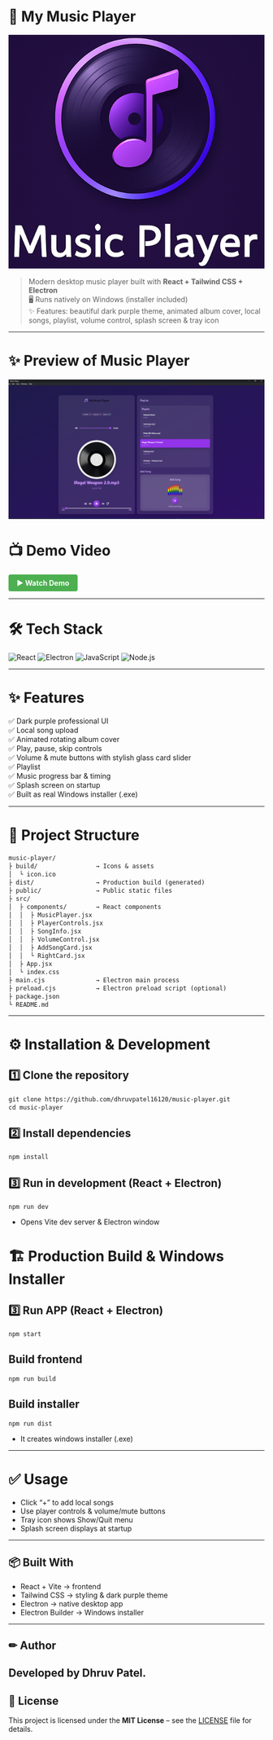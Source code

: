 # 🎵 My Music Player
![logo](public/logo.png)
> Modern desktop music player built with **React + Tailwind CSS + Electron**  
> 🖥 Runs natively on Windows (installer included)  
> ✨ Features: beautiful dark purple theme, animated album cover, local songs, playlist, volume control, splash screen & tray icon
---
# ✨ Preview of Music Player
![Preview](preview/preview.png)

# 📺 Demo Video
<a href="https://youtu.be/aVgJQXRL1b0?si=iLKWgvBApGDmjbZ7" target="_blank" style="
  display:inline-block;
  padding:8px 16px;
  background:#4CAF50;
  color:white;
  border-radius:4px;
  text-decoration:none;
  font-weight:bold;">
  ▶️ Watch Demo
</a>

---
# 🛠 **Tech Stack**
<p>
  <img src="https://cdn.jsdelivr.net/gh/devicons/devicon/icons/react/react-original.svg" height="40" alt="React" />
  <img src="https://cdn.jsdelivr.net/gh/devicons/devicon/icons/electron/electron-original.svg" height="40" alt="Electron" />
  <img src="https://cdn.jsdelivr.net/gh/devicons/devicon/icons/javascript/javascript-original.svg" height="40" alt="JavaScript" />
  <img src="https://cdn.jsdelivr.net/gh/devicons/devicon/icons/nodejs/nodejs-original.svg" height="40" alt="Node.js" />
</p>

---

# ✨ Features
✅ Dark purple professional UI  
✅ Local song upload   
✅ Animated rotating album cover  
✅ Play, pause, skip controls  
✅ Volume & mute buttons with stylish glass card slider    
✅ Playlist  
✅ Music progress bar & timing  
✅ Splash screen on startup  
✅ Built as real Windows installer (.exe)  

---

# 📂 Project Structure

```plaintext
music-player/
├ build/                → Icons & assets
│  └ icon.ico
├ dist/                 → Production build (generated)
├ public/               → Public static files
├ src/
│  ├ components/        → React components
│  │  ├ MusicPlayer.jsx
│  │  ├ PlayerControls.jsx
│  │  ├ SongInfo.jsx
│  │  ├ VolumeControl.jsx
│  │  ├ AddSongCard.jsx
│  │  └ RightCard.jsx
│  ├ App.jsx
│  └ index.css
├ main.cjs              → Electron main process
├ preload.cjs           → Electron preload script (optional)
├ package.json
└ README.md
```
---

# ⚙ Installation & Development
## 1️⃣ Clone the repository
```
git clone https://github.com/dhruvpatel16120/music-player.git
cd music-player
```
## 2️⃣ Install dependencies
```
npm install
```

## 3️⃣ Run in development (React + Electron)

```
npm run dev
```
+ Opens Vite dev server & Electron window
  
# 🏗 Production Build & Windows Installer

## 3️⃣ Run APP (React + Electron)

```
npm start
```

## Build frontend
```
npm run build
```

## Build installer
```
npm run dist
```
+ It creates windows installer (.exe)
---

# ✅ Usage
+ Click “+” to add local songs 
+ Use player controls & volume/mute buttons
+ Tray icon shows Show/Quit menu
+ Splash screen displays at startup

---

## 📦 Built With

+ React + Vite → frontend
+ Tailwind CSS → styling & dark purple theme
+ Electron → native desktop app
+ Electron Builder → Windows installer

---

## ✏ Author
Developed by Dhruv Patel.
---

## 📄 License

This project is licensed under the **MIT License** – see the [LICENSE](LICENSE) file for details.

